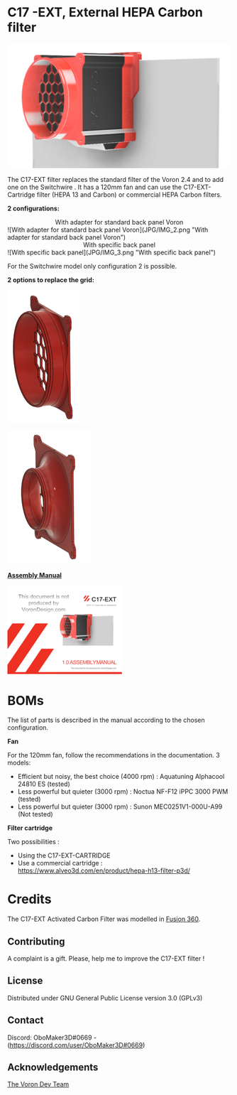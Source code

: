 # C17 -EXT, External HEPA Carbon filter

![C17 -EXT, External HEPA Carbon filter](JPG/IMG_1.png "C17 -EXT, External HEPA Carbon filter")

The C17-EXT filter replaces the standard filter of the Voron 2.4 and to add one on the Switchwire . It has a 120mm fan and can use the C17-EXT-Cartridge filter (HEPA 13 and Carbon) or commercial HEPA Carbon filters.

**2 configurations:**

<div align="center">With adapter for standard back panel Voron</div>
![With adapter for standard back panel Voron](JPG/IMG_2.png "With adapter for standard back panel Voron")
<div align="center">With specific back panel</div>
![With specific back panel](JPG/IMG_3.png "With specific back panel")

For the Switchwire model only configuration 2 is possible.

**2 options to replace the grid:**

![Extractor for 125mm tube](JPG/IMG_5.png "Extrator for 125mm tube")

![Extractor for 100mm tube](JPG/IMG_6.png "Extrator for 100mm tube")

**[Assembly Manual](Doc/VORON_C17_EXT_V1_0.pdf)**

![Manual](JPG/IMG_7.png "")



# BOMs

The list of parts is described in the manual according to the chosen configuration.

**Fan**

For the 120mm fan, follow the recommendations in the documentation. 3 models:
* Efficient but noisy, the best choice (4000 rpm) : Aquatuning Alphacool 24810 ES (tested)
* Less powerful but quieter (3000 rpm) : Noctua NF-F12 iPPC 3000 PWM (tested)
* Less powerful but quieter (3000 rpm) : Sunon MEC0251V1-000U-A99 (Not tested)

**Filter cartridge**

Two possibilities :
* Using the C17-EXT-CARTRIDGE
* Use a commercial cartridge : https://www.alveo3d.com/en/product/hepa-h13-filter-p3d/

# Credits

The C17-EXT Activated Carbon Filter was modelled in [Fusion 360](http://autodesk.com).

## Contributing

A complaint is a gift. Please, help me to improve the C17-EXT filter !

## License

Distributed under GNU General Public License version 3.0 (GPLv3)

## Contact

Discord: OboMaker3D#0669 - (<https://discord.com/user/OboMaker3D#0669>)

## Acknowledgements

[The Voron Dev Team](https://vorondesign.com/)
